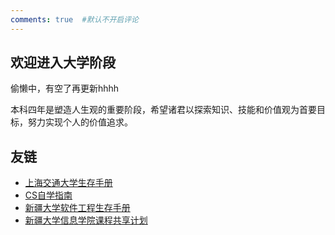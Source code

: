 ```yaml
---
comments: true  #默认不开启评论
---
```



## 欢迎进入大学阶段

偷懒中，有空了再更新hhhh

本科四年是塑造人生观的重要阶段，希望诸君以探索知识、技能和价值观为首要目标，努力实现个人的价值追求。



## 友链
- [上海交通大学生存手册](https://survivesjtu.gitbook.io/survivesjtumanual)
- [CS自学指南](https://csdiy.wiki/)
- [新疆大学软件工程生存手册](https://gitee.com/XJUSoftwareHandbook/handbook01)
- [新疆大学信息学院课程共享计划](https://github.com/Indolent-Kawhi/XJU-Computing-Heart)

